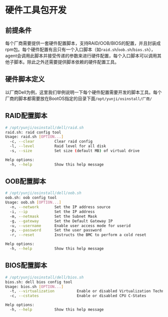 # 硬件工具包开发

## 前提条件

每个厂商需要提供一套硬件配置脚本，支持RAID/OOB/BIOS的配置，并且封装成rpm包。每个硬件配置有且只有一个入口脚本（如```raid.sh```/```oob.sh```/```bios.sh```），agent会调用此脚本并接受传递的参数来进行硬件配置，每个入口脚本可以调用其他子脚本。除此之外还需要提供脚本依赖的硬件配置工具。

## 硬件脚本定义

以厂商Dell为例，这里我们举例说明一下每个硬件配置需要开发的脚本工具。每个厂商的脚本都需要放在BootOS指定的目录下面```/opt/yunji/osinstall/厂商/```

## RAID配置脚本

```bash
# /opt/yunji/osinstall/dell/raid.sh
raid.sh: raid config tool
Usage: raid.sh [OPTION...]
  -c, --clear         Clear raid config
  -l, --level         Raid level for all disk
  -s, --size          Set size (default MB) of virtual drive

Help options:
  -h, --help          Show this help message
```

## OOB配置脚本

```bash
# /opt/yunji/osinstall/dell/oob.sh
oob.sh: oob config tool
Usage: oob.sh [OPTION...]
  -n, --network       Set the IP address source
  -i, --ip            Set the IP address
  -m, --netmask       Set the Subnet Mask
  -g, --gateway       Set the Default Gateway IP
  -u, --username      Enable user access mode for userid
  -p, --password      Set the user password
  -r, --reset         Instructs the BMC to perform a cold reset

Help options:
  -h, --help          Show this help message
```

## BIOS配置脚本

```bash
# /opt/yunji/osinstall/dell/bios.sh
bios.sh: dell bios config tool
Usage: bios.sh [OPTION...]
  -t, --virtualization          Enable or disabled Virtualization Technology
  -c, --cstates                 Enable or disabled CPU C-States

Help options:
  -h, --help          Show this help message
```